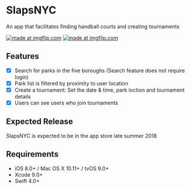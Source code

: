 # SlapsNYC
An app that facilitates finding handball courts and creating tournaments

<a href="https://imgflip.com/gif/2expf5"><img src="https://i.imgflip.com/2expf5.gif" title="made at imgflip.com"/></a>
<a href="https://imgflip.com/gif/2expnf"><img src="https://i.imgflip.com/2expnf.gif" title="made at imgflip.com"/></a>

## Features
- [x] Search for parks in the five boroughs (Search feature does not require login)
- [x] Park list is filtered by proximity to user location
- [x] Create a tournament: Set the date & time, park loction and tournament details
- [x] Users can see users who join tournaments

## Expected Release
SlapsNYC is expected to be in the app store late summer 2018

## Requirements
- iOS 8.0+ / Mac OS X 10.11+ / tvOS 9.0+
- Xcode 9.0+
- Swift 4.0+
